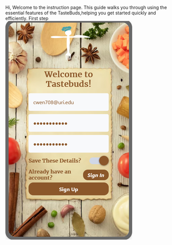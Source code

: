 Hi,
Welcome to the instruction page.
This guide walks you through using the essential features of the TasteBuds,helping you get started quickly and efficiently.
First step
![step1](img/step1.png)
